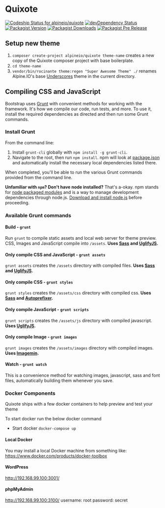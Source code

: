 # Quixote
[![Codeship Status for alpineio/quixote](https://img.shields.io/codeship/e1da8dd0-a856-0133-6083-4ae619b9c646.svg)](https://codeship.com/projects/130619)
[![devDependency Status](https://img.shields.io/david/dev/alpineio/quixote.svg)](https://david-dm.org/alpineio/quixote#info=devDependencies)
[![Packagist Version](https://img.shields.io/packagist/v/alpineio/quixote.svg)](https://packagist.org/packages/alpineio/quixote)
[![Packagist Downloads](https://img.shields.io/packagist/dt/alpineio/quixote.svg)](https://packagist.org/packages/alpineio/quixote)
[![Packagist Pre Release](https://img.shields.io/packagist/vpre/alpineio/quixote.svg)](https://packagist.org/packages/alpineio/quixote)


## Setup new theme

1. `composer create-project alpineio/quixote theme-name` creates a new copy of the Quixote composer project with base boilerplate.
2. `cd theme-name`
3. `vendor/bin/rocinante theme:regen "Super Awesome Theme" ./` renames Alpine.IO's base [Underscores](https://github.com/alpineio/underscores) theme in the current directory.

## Compiling CSS and JavaScript

Bootstrap uses [Grunt](http://gruntjs.com/) with convenient methods for working with the framework. It's how we compile our code, run tests, and more. To use it, install the required dependencies as directed and then run some Grunt commands.

### Install Grunt

From the command line:

1. Install `grunt-cli` globally with `npm install -g grunt-cli`.
2. Navigate to the root, then run `npm install`. npm will look at [package.json](https://github.com/alpineio/quixote/blob/master/package.json) and automatically install the necessary local dependencies listed there.

When completed, you'll be able to run the various Grunt commands provided from the command line.

**Unfamiliar with `npm`? Don't have node installed?** That's a-okay. npm stands for [node packaged modules](http://npmjs.org/) and is a way to manage development dependencies through node.js. [Download and install node.js](http://nodejs.org/download/) before proceeding.


### Available Grunt commands

#### Build - `grunt`
Run `grunt` to compile static assets and local web server for theme preview. CSS, Images and JavaScript compile into `/assets`. **Uses [Sass](http://sass-lang.com) and [UglifyJS](http://lisperator.net/uglifyjs/).**

#### Only compile CSS and JavaScript - `grunt assets`
`grunt assets` creates the `/assets` directory with compiled files. **Uses [Sass](http://sass-lang.com/) and [UglifyJS](http://lisperator.net/uglifyjs/).**

#### Only compile CSS - `grunt styles`
`grunt styles` creates the `/assets/css` directory with compiled css. **Uses [Sass](http://sass-lang.com/) and [Autoprefixer](https://github.com/postcss/autoprefixer).**

#### Only compile JavaScript - `grunt scripts`
`grunt scripts` creates the `/assets/js` directory with compiled javascript. **Uses [UglifyJS](http://lisperator.net/uglifyjs/).**

#### Only compile Image - `grunt images`
`grunt images` creates the `/assets/images` directory with compiled images. **Uses [Imagemin](https://github.com/imagemin/imagemin).**

#### Watch - `grunt watch`
This is a convenience method for watching images, javascript, sass and font files, automatically building them whenever you save.


### Docker Components
Quixote ships with a few docker containers to help preview and test your theme

To start docker run the below docker command

* Start docker `docker-compose up`

#### Local Docker

 You may install a local Docker machine from something like: https://www.docker.com/products/docker-toolbox

#### WordPress

http://192.168.99.100:3001/

#### phpMyAdmin

http://192.168.99.100:3100/
username: root
password: secret
